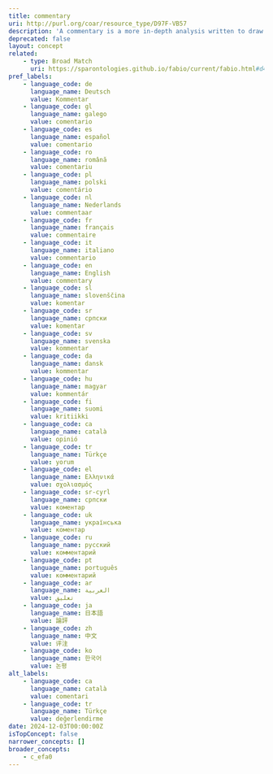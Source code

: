 ```yaml
---
title: commentary
uri: http://purl.org/coar/resource_type/D97F-VB57
description: 'A commentary is a more in-depth analysis written to draw attention to a work already published. Commentaries are somewhat like “reviews” in that the author presents his or her analysis of a work and why it  would be of interest to a specific audience. [Source: https://www.enago.com/academy/perspective-opinion-and-commentary-pieces]'
deprecated: false
layout: concept
related:
    - type: Broad Match
      uri: https://sparontologies.github.io/fabio/current/fabio.html#d4e2568
pref_labels:
    - language_code: de
      language_name: Deutsch
      value: Kommentar
    - language_code: gl
      language_name: galego
      value: comentario
    - language_code: es
      language_name: español
      value: comentario
    - language_code: ro
      language_name: română
      value: comentariu
    - language_code: pl
      language_name: polski
      value: comentário
    - language_code: nl
      language_name: Nederlands
      value: commentaar
    - language_code: fr
      language_name: français
      value: commentaire
    - language_code: it
      language_name: italiano
      value: commentario
    - language_code: en
      language_name: English
      value: commentary
    - language_code: sl
      language_name: slovenščina
      value: komentar
    - language_code: sr
      language_name: српски
      value: komentar
    - language_code: sv
      language_name: svenska
      value: kommentar
    - language_code: da
      language_name: dansk
      value: kommentar
    - language_code: hu
      language_name: magyar
      value: kommentár
    - language_code: fi
      language_name: suomi
      value: kritiikki
    - language_code: ca
      language_name: català
      value: opinió
    - language_code: tr
      language_name: Türkçe
      value: yorum
    - language_code: el
      language_name: Ελληνικά
      value: σχολιασμός
    - language_code: sr-cyrl
      language_name: српски
      value: коментар
    - language_code: uk
      language_name: українська
      value: коментар
    - language_code: ru
      language_name: русский
      value: комментарий
    - language_code: pt
      language_name: português
      value: комментарий
    - language_code: ar
      language_name: العربية
      value: تعليق
    - language_code: ja
      language_name: 日本語
      value: 論評
    - language_code: zh
      language_name: 中文
      value: 评注
    - language_code: ko
      language_name: 한국어
      value: 논평
alt_labels:
    - language_code: ca
      language_name: català
      value: comentari
    - language_code: tr
      language_name: Türkçe
      value: değerlendirme
date: 2024-12-03T00:00:00Z
isTopConcept: false
narrower_concepts: []
broader_concepts:
    - c_efa0
---
```


